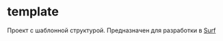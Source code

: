 # template

Проект с шаблонной структурой.
Предназначен для разработки в [Surf](https://surfstudio.ru)
